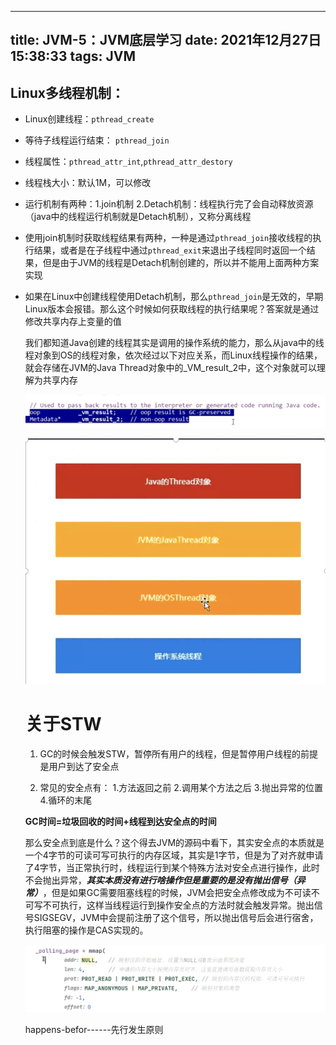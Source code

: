 ---
title: JVM-5：JVM底层学习
date: 2021年12月27日15:38:33
tags: JVM
------

## Linux多线程机制：

- Linux创建线程：`pthread_create`  

- 等待子线程运行结束： `pthread_join`

- 线程属性：`pthread_attr_int`,`pthread_attr_destory`

- 线程栈大小：默认1M，可以修改

- 运行机制有两种：1.join机制   2.Detach机制：线程执行完了会自动释放资源（java中的线程运行机制就是Detach机制），又称分离线程

- 使用join机制时获取线程结果有两种，一种是通过`pthread_join`接收线程的执行结果，或者是在子线程中通过`pthread_exit`来退出子线程同时返回一个结果，但是由于JVM的线程是Detach机制创建的，所以并不能用上面两种方案实现

- 如果在Linux中创建线程使用Detach机制，那么`pthread_join`是无效的，早期Linux版本会报错。那么这个时候如何获取线程的执行结果呢？答案就是通过修改共享内存上变量的值

  

  我们都知道Java创建的线程其实是调用的操作系统的能力，那么从java中的线程对象到OS的线程对象，依次经过以下对应关系，而Linux线程操作的结果，就会存储在JVM的Java Thread对象中的_VM_result_2中，这个对象就可以理解为共享内存

  ![](https://raw.githubusercontent.com/aj-web/picturebed/master/202111271645498.png)

  

  

  ![线程对象](https://raw.githubusercontent.com/aj-web/picturebed/master/202111271641514.png)

  

  

  

  # 关于STW

  1. GC的时候会触发STW，暂停所有用户的线程，但是暂停用户线程的前提是用户到达了安全点

  2. 常见的安全点有： 1.方法返回之前  2.调用某个方法之后  3.抛出异常的位置  4.循环的末尾

  

  **GC时间=垃圾回收的时间+线程到达安全点的时间**

  

  那么安全点到底是什么？这个得去JVM的源码中看下，其实安全点的本质就是一个4字节的可读可写可执行的内存区域，其实是1字节，但是为了对齐就申请了4字节，当正常执行时，线程运行到某个特殊方法对安全点进行操作，此时不会抛出异常，***其实本质没有进行啥操作但是重要的是没有抛出信号（异常）***，但是如果GC需要阻塞线程的时候，JVM会把安全点修改成为不可读不可写不可执行，这样当线程运行到操作安全点的方法时就会触发异常。抛出信号SIGSEGV，JVM中会提前注册了这个信号，所以抛出信号后会进行宿舍，执行阻塞的操作是CAS实现的。

  ![](https://raw.githubusercontent.com/aj-web/picturebed/master/202111271724397.png)

  

  

  

  

  happens-befor------先行发生原则

  

  

  

  

  